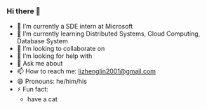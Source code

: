 ### Hi there 👋

- 🔭 I’m currently a SDE intern at Microsoft
- 🌱 I’m currently learning Distributed Systems, Cloud Computing, Database System
- 👯 I’m looking to collaborate on 
- 🤔 I’m looking for help with 
- 💬 Ask me about 
- 📫 How to reach me: lizhenglin2001@gmail.com
- 😄 Pronouns: he/him/his
- ⚡ Fun fact: 
  - have a cat
